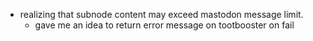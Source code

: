*   realizing that subnode content may exceed mastodon message limit.
    *   gave me an idea to return error message on tootbooster on fail